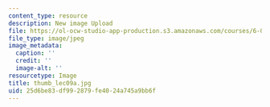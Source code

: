 ```yaml
---
content_type: resource
description: New image Upload
file: https://ol-ocw-studio-app-production.s3.amazonaws.com/courses/6-002-circuits-and-electronics-spring-2007/25d6be83df992879fe4024a745a9bb6f_thumb_lec09a.jpg
file_type: image/jpeg
image_metadata:
  caption: ''
  credit: ''
  image-alt: ''
resourcetype: Image
title: thumb_lec09a.jpg
uid: 25d6be83-df99-2879-fe40-24a745a9bb6f
---
```

